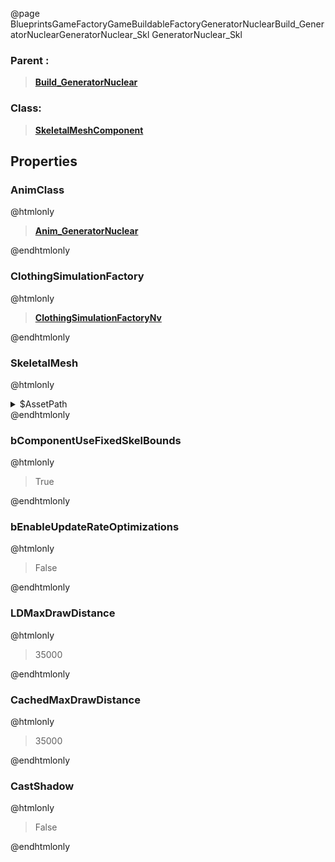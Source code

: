 @page BlueprintsGameFactoryGameBuildableFactoryGeneratorNuclearBuild_GeneratorNuclearGeneratorNuclear_Skl GeneratorNuclear_Skl
### Parent :
<b><a href="_blueprints_game_factory_game_buildable_factory_generator_nuclear_build__generator_nuclear.html"><blockquote>Build_GeneratorNuclear</blockquote></a></b>
### Class:
<b><a href="_class_script_skeletal_mesh_component.html"><blockquote>SkeletalMeshComponent</blockquote></a></b>
## Properties
### AnimClass
@htmlonly
<b><a href="_blueprints_game_factory_game_buildable_factory_generator_nuclear_anim__generator_nuclear.html"><blockquote>Anim_GeneratorNuclear</blockquote></a></b>
@endhtmlonly

### ClothingSimulationFactory
@htmlonly
<b><a href="_class_script_clothing_simulation_factory_nv.html"><blockquote>ClothingSimulationFactoryNv</blockquote></a></b>
@endhtmlonly

### SkeletalMesh
@htmlonly
<details>
 <summary>$AssetPath</summary>
<b><a href="_blueprints_game_factory_game_buildable_factory_generator_nuclear_mesh_s_k__generator__nuclear.html"><blockquote>SK_Generator_Nuclear</blockquote></a></b>
</details>
@endhtmlonly

### bComponentUseFixedSkelBounds
@htmlonly
<blockquote>True</blockquote>
@endhtmlonly

### bEnableUpdateRateOptimizations
@htmlonly
<blockquote>False</blockquote>
@endhtmlonly

### LDMaxDrawDistance
@htmlonly
<blockquote>35000</blockquote>
@endhtmlonly

### CachedMaxDrawDistance
@htmlonly
<blockquote>35000</blockquote>
@endhtmlonly

### CastShadow
@htmlonly
<blockquote>False</blockquote>
@endhtmlonly


